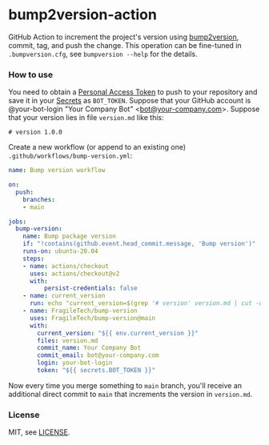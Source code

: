 # bump2version-action

GitHub Action to increment the project's version using [bump2version](https://github.com/c4urself/bump2version), commit, tag, and push the change. This operation can be fine-tuned in `.bumpversion.cfg`, see `bumpversion --help` for the details.

### How to use

You need to obtain a [Personal Access Token](https://docs.github.com/en/github/authenticating-to-github/creating-a-personal-access-token)
to push to your repository and save it in your [Secrets](https://docs.github.com/en/actions/reference/encrypted-secrets) as `BOT_TOKEN`.
Suppose that your GitHub account is @your-bot-login "Your Company Bot" \<bot@your-company.com\>.
Suppose that your version lies in file `version.md` like this:

```
# version 1.0.0
```

Create a new workflow (or append to an existing one) `.github/workflows/bump-version.yml`:

```yaml
name: Bump version workflow

on:
  push:
    branches:
    - main

jobs:
  bump-version:
    name: Bump package version
    if: "!contains(github.event.head_commit.message, 'Bump version')"
    runs-on: ubuntu-20.04
    steps:
    - name: actions/checkout
      uses: actions/checkout@v2
      with:
          persist-credentials: false
    - name: current_version
      run: echo "current_version=$(grep '# version' version.md | cut -d ' ' -f3)" >> $GITHUB_ENV
    - name: FragileTech/bump-version
      uses: FragileTech/bump-version@main
      with:
        current_version: "${{ env.current_version }}"
        files: version.md
        commit_name: Your Company Bot
        commit_email: bot@your-company.com
        login: your-bot-login
        token: "${{ secrets.BOT_TOKEN }}"
```

Now every time you merge something to `main` branch, you'll receive an additional direct commit to `main` that increments the version in `version.md`.

### License

MIT, see [LICENSE](LICENSE).

